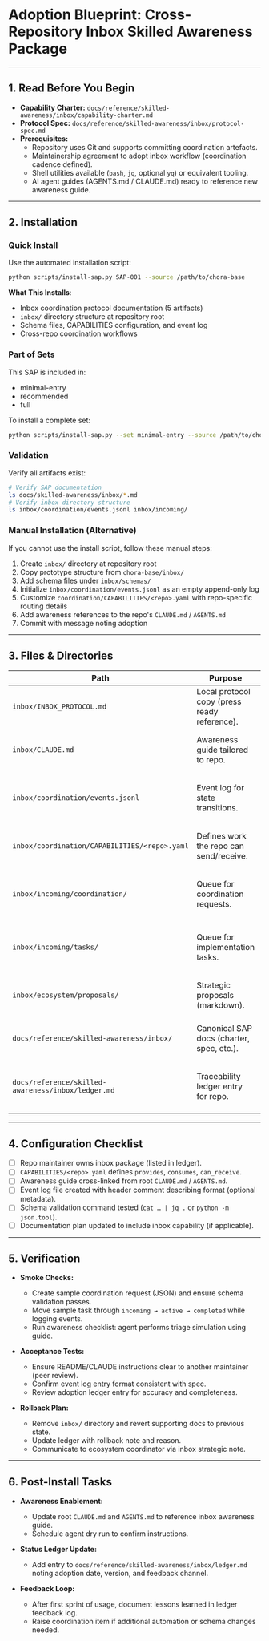 # Adoption Blueprint: Cross-Repository Inbox Skilled Awareness Package

---

## 1. Read Before You Begin
- **Capability Charter:** `docs/reference/skilled-awareness/inbox/capability-charter.md`
- **Protocol Spec:** `docs/reference/skilled-awareness/inbox/protocol-spec.md`
- **Prerequisites:**
  - Repository uses Git and supports committing coordination artefacts.
  - Maintainership agreement to adopt inbox workflow (coordination cadence defined).
  - Shell utilities available (`bash`, `jq`, optional `yq`) or equivalent tooling.
  - AI agent guides (AGENTS.md / CLAUDE.md) ready to reference new awareness guide.

---

## 2. Installation

### Quick Install

Use the automated installation script:

```bash
python scripts/install-sap.py SAP-001 --source /path/to/chora-base
```

**What This Installs**:
- Inbox coordination protocol documentation (5 artifacts)
- `inbox/` directory structure at repository root
- Schema files, CAPABILITIES configuration, and event log
- Cross-repo coordination workflows

### Part of Sets

This SAP is included in:
- minimal-entry
- recommended
- full

To install a complete set:
```bash
python scripts/install-sap.py --set minimal-entry --source /path/to/chora-base
```

### Validation

Verify all artifacts exist:

```bash
# Verify SAP documentation
ls docs/skilled-awareness/inbox/*.md
# Verify inbox directory structure
ls inbox/coordination/events.jsonl inbox/incoming/
```

### Manual Installation (Alternative)

If you cannot use the install script, follow these manual steps:

1. Create `inbox/` directory at repository root
2. Copy prototype structure from `chora-base/inbox/`
3. Add schema files under `inbox/schemas/`
4. Initialize `inbox/coordination/events.jsonl` as an empty append-only log
5. Customize `coordination/CAPABILITIES/<repo>.yaml` with repo-specific routing details
6. Add awareness references to the repo's `CLAUDE.md` / `AGENTS.md`
7. Commit with message noting adoption

---

## 3. Files & Directories

| Path | Purpose | Optional? | Notes |
|------|---------|-----------|-------|
| `inbox/INBOX_PROTOCOL.md` | Local protocol copy (press ready reference). | Yes (may link to canonical doc) | Keep pointer to spec for operator convenience. |
| `inbox/CLAUDE.md` | Awareness guide tailored to repo. | Recommended | Customize with repo name, capabilities. |
| `inbox/coordination/events.jsonl` | Event log for state transitions. | Required | Initialize empty file; ensure append-only. |
| `inbox/coordination/CAPABILITIES/<repo>.yaml` | Defines work the repo can send/receive. | Required | Update with categories, limits, contacts. |
| `inbox/incoming/coordination/` | Queue for coordination requests. | Required | Start empty; ensure README describing usage. |
| `inbox/incoming/tasks/` | Queue for implementation tasks. | Required | Provide README with acceptance criteria. |
| `inbox/ecosystem/proposals/` | Strategic proposals (markdown). | Optional initially | Adopt when planning cadence defined. |
| `docs/reference/skilled-awareness/inbox/` | Canonical SAP docs (charter, spec, etc.). | Required | Copy or symlink from chora-base template. |
| `docs/reference/skilled-awareness/inbox/ledger.md` | Traceability ledger entry for repo. | Required | Seed with repo information during install. |

---

## 4. Configuration Checklist

- [ ] Repo maintainer owns inbox package (listed in ledger).  
- [ ] `CAPABILITIES/<repo>.yaml` defines `provides`, `consumes`, `can_receive`.  
- [ ] Awareness guide cross-linked from root `CLAUDE.md` / `AGENTS.md`.  
- [ ] Event log file created with header comment describing format (optional metadata).  
- [ ] Schema validation command tested (`cat … | jq .` or `python -m json.tool`).  
- [ ] Documentation plan updated to include inbox capability (if applicable).

---

## 5. Verification

- **Smoke Checks:**  
  - Create sample coordination request (JSON) and ensure schema validation passes.  
  - Move sample task through `incoming → active → completed` while logging events.  
  - Run awareness checklist: agent performs triage simulation using guide.

- **Acceptance Tests:**  
  - Ensure README/CLAUDE instructions clear to another maintainer (peer review).  
  - Confirm event log entry format consistent with spec.  
  - Review adoption ledger entry for accuracy and completeness.

- **Rollback Plan:**  
  - Remove `inbox/` directory and revert supporting docs to previous state.  
  - Update ledger with rollback note and reason.  
  - Communicate to ecosystem coordinator via inbox strategic note.

---

## 6. Post-Install Tasks

- **Awareness Enablement:**  
  - Update root `CLAUDE.md` and `AGENTS.md` to reference inbox awareness guide.  
  - Schedule agent dry run to confirm instructions.

- **Status Ledger Update:**  
  - Add entry to `docs/reference/skilled-awareness/inbox/ledger.md` noting adoption date, version, and feedback channel.

- **Feedback Loop:**  
  - After first sprint of usage, document lessons learned in ledger feedback log.  
  - Raise coordination item if additional automation or schema changes needed.
